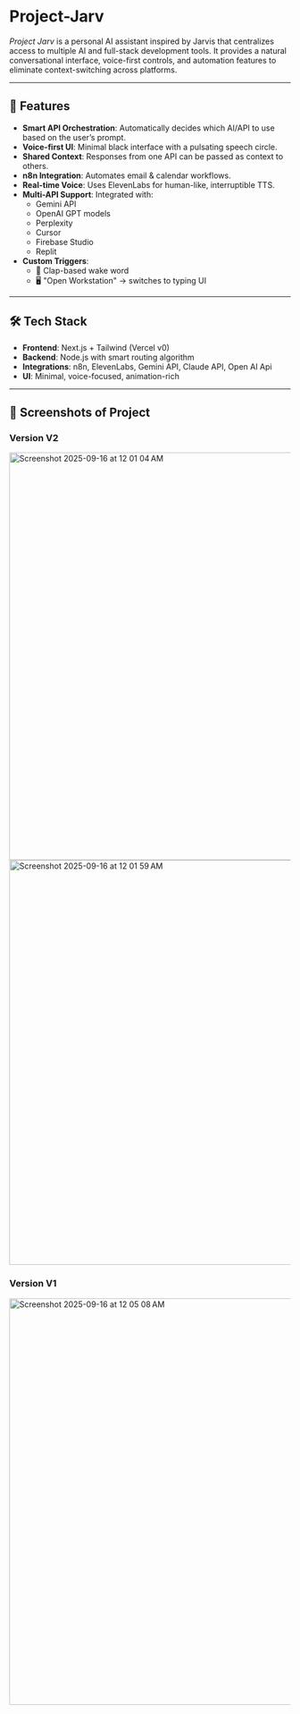 # Project-Jarv

*Project Jarv* is a personal AI assistant inspired by Jarvis that centralizes access to multiple AI and full-stack development tools. It provides a natural conversational interface, voice-first controls, and automation features to eliminate context-switching across platforms.

---

## 🚀 Features
- **Smart API Orchestration**: Automatically decides which AI/API to use based on the user’s prompt.  
- **Voice-first UI**: Minimal black interface with a pulsating speech circle.  
- **Shared Context**: Responses from one API can be passed as context to others.  
- **n8n Integration**: Automates email & calendar workflows.  
- **Real-time Voice**: Uses ElevenLabs for human-like, interruptible TTS.  
- **Multi-API Support**: Integrated with:
  - Gemini API  
  - OpenAI GPT models  
  - Perplexity  
  - Cursor  
  - Firebase Studio  
  - Replit  
- **Custom Triggers**:
  - 👏 Clap-based wake word  
  - 🖥️ "Open Workstation" → switches to typing UI  

---

## 🛠️ Tech Stack
- **Frontend**: Next.js + Tailwind (Vercel v0)  
- **Backend**: Node.js with smart routing algorithm  
- **Integrations**: n8n, ElevenLabs, Gemini API, Claude API, Open AI Api
- **UI**: Minimal, voice-focused, animation-rich  

---
## 📸 Screenshots of Project

### Version V2
<img width="1432" height="729" alt="Screenshot 2025-09-16 at 12 01 04 AM" src="https://github.com/user-attachments/assets/375a7331-b2bf-4df0-b921-650b74a1ada8" />

<img width="1432" height="724" alt="Screenshot 2025-09-16 at 12 01 59 AM" src="https://github.com/user-attachments/assets/1469d363-5b75-4b15-a75b-ab06b512852e" />

### Version V1 
<img width="1436" height="727" alt="Screenshot 2025-09-16 at 12 05 08 AM" src="https://github.com/user-attachments/assets/25120a8a-c423-4c71-a25e-7df18f3b07e4" />
